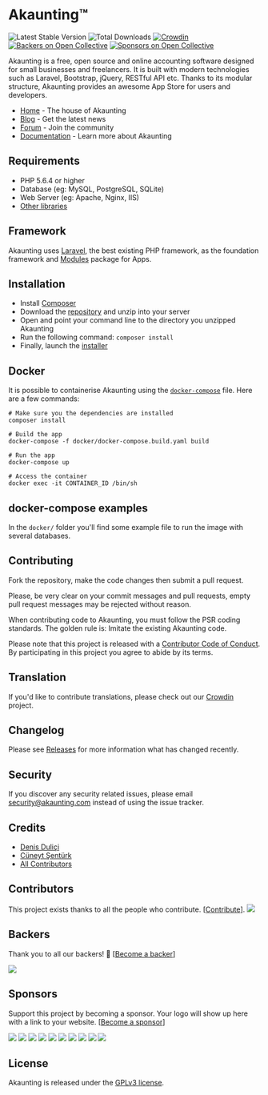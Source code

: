 # Akaunting™

 ![Latest Stable Version](https://img.shields.io/github/release/akaunting/akaunting.svg) ![Total Downloads](https://img.shields.io/github/downloads/akaunting/akaunting/total.svg) [![Crowdin](https://d322cqt584bo4o.cloudfront.net/akaunting/localized.svg)](https://crowdin.com/project/akaunting) [![Backers on Open Collective](https://opencollective.com/akaunting/backers/badge.svg)](#backers) [![Sponsors on Open Collective](https://opencollective.com/akaunting/sponsors/badge.svg)](#sponsors)

Akaunting is a free, open source and online accounting software designed for small businesses and freelancers. It is built with modern technologies such as Laravel, Bootstrap, jQuery, RESTful API etc. Thanks to its modular structure, Akaunting provides an awesome App Store for users and developers.

* [Home](https://akaunting.com) - The house of Akaunting
* [Blog](https://akaunting.com/blog) - Get the latest news
* [Forum](https://akaunting.com/forum) - Join the community
* [Documentation](https://akaunting.com/docs) - Learn more about Akaunting

## Requirements

* PHP 5.6.4 or higher
* Database (eg: MySQL, PostgreSQL, SQLite)
* Web Server (eg: Apache, Nginx, IIS)
* [Other libraries](https://akaunting.com/docs/requirements)

## Framework

Akaunting uses [Laravel](http://laravel.com), the best existing PHP framework, as the foundation framework and [Modules](https://nwidart.com/laravel-modules) package for Apps.

## Installation

  * Install [Composer](https://getcomposer.org/download)
  * Download the [repository](https://github.com/akaunting/akaunting/archive/master.zip) and unzip into your server
  * Open and point your command line to the directory you unzipped Akaunting
  * Run the following command: `composer install`
  * Finally, launch the [installer](https://akaunting.com/docs/installation)

## Docker

It is possible to containerise Akaunting using the [`docker-compose`](docker/docker-compose.build.yaml) file. Here are a few commands:

```
# Make sure you the dependencies are installed
composer install

# Build the app
docker-compose -f docker/docker-compose.build.yaml build

# Run the app
docker-compose up

# Access the container
docker exec -it CONTAINER_ID /bin/sh
```

## docker-compose examples
In the `docker/` folder you'll find some example file to run the image with several databases. 

## Contributing

Fork the repository, make the code changes then submit a pull request.

Please, be very clear on your commit messages and pull requests, empty pull request messages may be rejected without reason.

When contributing code to Akaunting, you must follow the PSR coding standards. The golden rule is: Imitate the existing Akaunting code.

Please note that this project is released with a [Contributor Code of Conduct](https://akaunting.com/conduct). By participating in this project you agree to abide by its terms.

## Translation

If you'd like to contribute translations, please check out our [Crowdin](https://crowdin.com/project/akaunting) project.

## Changelog

Please see [Releases](../../releases) for more information what has changed recently.

## Security

If you discover any security related issues, please email security@akaunting.com instead of using the issue tracker.

## Credits

- [Denis Duliçi](https://github.com/denisdulici)
- [Cüneyt Şentürk](https://github.com/cuneytsenturk)
- [All Contributors](../../contributors)

## Contributors

This project exists thanks to all the people who contribute. [[Contribute](CONTRIBUTING.md)].
<a href="graphs/contributors"><img src="https://opencollective.com/akaunting/contributors.svg?width=890&button=false" /></a>


## Backers

Thank you to all our backers! 🙏 [[Become a backer](https://opencollective.com/akaunting#backer)]

<a href="https://opencollective.com/akaunting#backers" target="_blank"><img src="https://opencollective.com/akaunting/backers.svg?width=890"></a>


## Sponsors

Support this project by becoming a sponsor. Your logo will show up here with a link to your website. [[Become a sponsor](https://opencollective.com/akaunting#sponsor)]

<a href="https://opencollective.com/akaunting/sponsor/0/website" target="_blank"><img src="https://opencollective.com/akaunting/sponsor/0/avatar.svg"></a>
<a href="https://opencollective.com/akaunting/sponsor/1/website" target="_blank"><img src="https://opencollective.com/akaunting/sponsor/1/avatar.svg"></a>
<a href="https://opencollective.com/akaunting/sponsor/2/website" target="_blank"><img src="https://opencollective.com/akaunting/sponsor/2/avatar.svg"></a>
<a href="https://opencollective.com/akaunting/sponsor/3/website" target="_blank"><img src="https://opencollective.com/akaunting/sponsor/3/avatar.svg"></a>
<a href="https://opencollective.com/akaunting/sponsor/4/website" target="_blank"><img src="https://opencollective.com/akaunting/sponsor/4/avatar.svg"></a>
<a href="https://opencollective.com/akaunting/sponsor/5/website" target="_blank"><img src="https://opencollective.com/akaunting/sponsor/5/avatar.svg"></a>
<a href="https://opencollective.com/akaunting/sponsor/6/website" target="_blank"><img src="https://opencollective.com/akaunting/sponsor/6/avatar.svg"></a>
<a href="https://opencollective.com/akaunting/sponsor/7/website" target="_blank"><img src="https://opencollective.com/akaunting/sponsor/7/avatar.svg"></a>
<a href="https://opencollective.com/akaunting/sponsor/8/website" target="_blank"><img src="https://opencollective.com/akaunting/sponsor/8/avatar.svg"></a>
<a href="https://opencollective.com/akaunting/sponsor/9/website" target="_blank"><img src="https://opencollective.com/akaunting/sponsor/9/avatar.svg"></a>



## License

Akaunting is released under the [GPLv3 license](LICENSE.txt).
